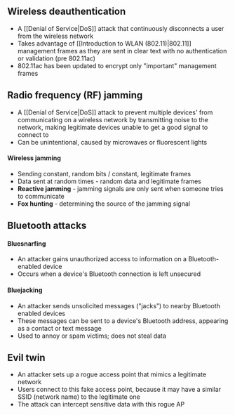 ## Wireless deauthentication
- A [[Denial of Service|DoS]] attack that continuously disconnects a user from the wireless network
- Takes advantage of [[Introduction to WLAN (802.11)|802.11]] management frames as they are sent in clear text with no authentication or validation (pre 802.11ac)
- 802.11ac has been updated to encrypt only "important" management frames
## Radio frequency (RF) jamming
- A [[Denial of Service|DoS]] attack to prevent multiple devices' from communicating on a wireless network by transmitting noise to the network, making legitimate devices unable to get a good signal to connect to
- Can be unintentional, caused by microwaves or fluorescent lights
#### Wireless jamming
- Sending constant, random bits / constant, legitimate frames
- Data sent at random times - random data and legitimate frames
- **Reactive jamming** - jamming signals are only sent when someone tries to communicate
- **Fox hunting** - determining the source of the jamming signal
## Bluetooth attacks
#### Bluesnarfing
- An attacker gains unauthorized access to information on a Bluetooth-enabled device
- Occurs when a device's Bluetooth connection is left unsecured
#### Bluejacking
- An attacker sends unsolicited messages ("jacks") to nearby Bluetooth enabled devices
- These messages can be sent to a device's Bluetooth address, appearing as a contact or text message
- Used to annoy or spam victims; does not steal data
## Evil twin
- An attacker sets up a rogue access point that mimics a legitimate network
- Users connect to this fake access point, because it may have a similar SSID (network name) to the legitimate one
- The attack can intercept sensitive data with this rogue AP